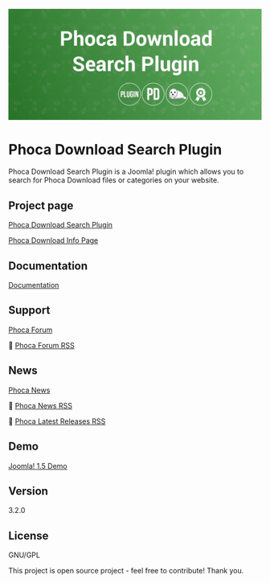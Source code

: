 



![Phoca Download Search Plugin](https://github.com/PhocaCz/PhocaDownloadSearchPlugin/blob/master/phocadownload.png)

# Phoca Download Search Plugin



Phoca Download Search Plugin is a Joomla! plugin which allows you to search for Phoca Download files or categories on your website.



## Project page

[Phoca Download Search Plugin](https://www.phoca.cz/phoca-download-search-plugin)

[Phoca Download Info Page](https://www.phoca.cz/project/phocadownload-joomla-download)



## Documentation

[Documentation](https://www.phoca.cz/documentation/category/66-phoca-download-search-plugin)





## Support

[Phoca Forum](https://www.phoca.cz/forum)

:bell: [Phoca Forum RSS](https://www.phoca.cz/forum/app.php/feed)



## News

[Phoca News](https://www.phoca.cz/news)

:bell: [Phoca News RSS](https://www.phoca.cz/news?format=feed&type=rss)

:bell: [Phoca Latest Releases RSS](https://www.phoca.cz/download/feed/111?format=feed&type=rss)



## Demo

[Joomla! 1.5 Demo](https://www.phoca.cz/demo/)



## Version

3.2.0



## License

GNU/GPL



This project is open source project - feel free to contribute! Thank you.
